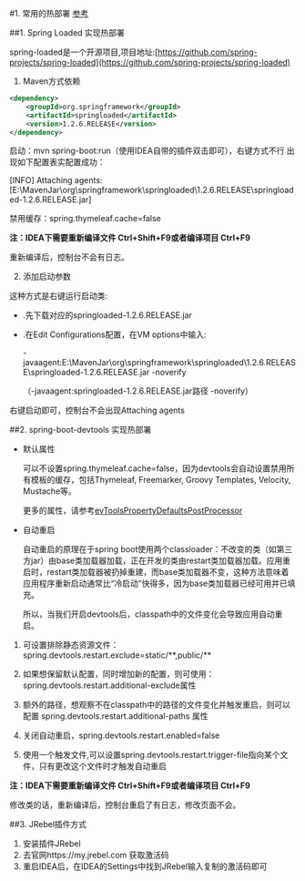 #1. 常用的热部署
[参考](http://tengj.top/2017/06/01/springboot10/)

##1. Spring Loaded 实现热部署

spring-loaded是一个开源项目,项目地址:[https://github.com/spring-projects/spring-loaded](https://github.com/spring-projects/spring-loaded)

1. Maven方式依赖
```XML
<dependency>
    <groupId>org.springframework</groupId>
    <artifactId>springloaded</artifactId>
    <version>1.2.6.RELEASE</version>
</dependency>
```
启动：mvn spring-boot:run（使用IDEA自带的插件双击即可），右键方式不行
出现如下配置表实配置成功：

[INFO] Attaching agents: [E:\MavenJar\org\springframework\springloaded\1.2.6.RELEASE\springloaded-1.2.6.RELEASE.jar]

禁用缓存：spring.thymeleaf.cache=false

**注：IDEA下需要重新编译文件 Ctrl+Shift+F9或者编译项目 Ctrl+F9**

重新编译后，控制台不会有日志。

2. 添加启动参数

这种方式是右键运行启动类:

- .先下载对应的springloaded-1.2.6.RELEASE.jar
- .在Edit Configurations配置，在VM options中输入:

    -javaagent:E:\MavenJar\org\springframework\springloaded\1.2.6.RELEASE\springloaded-1.2.6.RELEASE.jar -noverify

    （-javaagent:springloaded-1.2.6.RELEASE.jar路径 -noverify）

右键启动即可，控制台不会出现Attaching agents



##2. spring-boot-devtools 实现热部署

- 默认属性

    可以不设置spring.thymeleaf.cache=false，因为devtools会自动设置禁用所有模板的缓存，包括Thymeleaf, Freemarker, Groovy Templates, Velocity, Mustache等。

    更多的属性，请参考[evToolsPropertyDefaultsPostProcessor](https://github.com/spring-projects/spring-boot/blob/v1.5.3.RELEASE/spring-boot-devtools/src/main/java/org/springframework/boot/devtools/env/DevToolsPropertyDefaultsPostProcessor.java)
- 自动重启

    自动重启的原理在于spring boot使用两个classloader：不改变的类（如第三方jar）由base类加载器加载，正在开发的类由restart类加载器加载。应用重启时，restart类加载器被扔掉重建，而base类加载器不变，这种方法意味着应用程序重新启动通常比“冷启动”快得多，因为base类加载器已经可用并已填充。

    所以，当我们开启devtools后，classpath中的文件变化会导致应用自动重启。

1. 可设置排除静态资源文件：spring.devtools.restart.exclude=static/\**,public/**

2. 如果想保留默认配置，同时增加新的配置，则可使用：spring.devtools.restart.additional-exclude属性

3. 额外的路径，想观察不在classpath中的路径的文件变化并触发重启，则可以配置 spring.devtools.restart.additional-paths 属性

4. 关闭自动重启，spring.devtools.restart.enabled=false

5. 使用一个触发文件,可以设置spring.devtools.restart.trigger-file指向某个文件，只有更改这个文件时才触发自动重启

**注：IDEA下需要重新编译文件 Ctrl+Shift+F9或者编译项目 Ctrl+F9**

修改类的话，重新编译后，控制台重启了有日志，修改页面不会。

##3. JRebel插件方式

1. 安装插件JRebel
2. 去官网https://my.jrebel.com 获取激活码
3. 重启IDEA后，在IDEA的Settings中找到JRebel输入复制的激活码即可